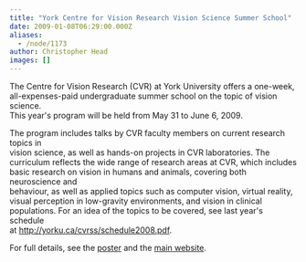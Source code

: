 ```yaml
---
title: "York Centre for Vision Research Vision Science Summer School"
date: 2009-01-08T06:29:00.000Z
aliases:
  - /node/1173
author: Christopher Head
images: []
---
```


<div class="field field-name-body field-type-text-with-summary field-label-hidden"><div class="field-items"><div class="field-item even"><p>The Centre for Vision Research (CVR) at York University offers a one-week,<br>
all-expenses-paid undergraduate summer school on the topic of vision science.<br>
This year&apos;s program will be held from May 31 to June 6, 2009.</p>
<p>The program includes talks by CVR faculty members on current research topics in<br>
vision science, as well as hands-on projects in CVR laboratories.  The<br>
curriculum reflects the wide range of research areas at CVR, which includes<br>
basic research on vision in humans and animals, covering both neuroscience and<br>
behaviour, as well as applied topics such as computer vision, virtual reality,<br>
visual perception in low-gravity environments, and vision in clinical<br>
populations.  For an idea of the topics to be covered, see last year&apos;s schedule<br>
at <a href="http://yorku.ca/cvrss/schedule2008.pdf">http://yorku.ca/cvrss/schedule2008.pdf</a>.</p>
<p>For full details, see the <a href="/files/2009yorkcvrsummer.pdf">poster</a> and the <a href="http://yorku.ca/cvrss">main website</a>.</p>
</div></div></div>    <footer>
          </footer>
